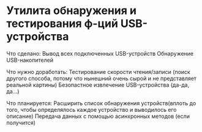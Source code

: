 # **Утилита обнаружения и тестирования ф-ций USB-устройства** #

Что сделано:
Вывод всех подключенных USB-устройств
Обнаружение USB-накопителей

Что нужно доработать:
  Тестирование скорости чтения/записи (поиск другого способа, потому что нынешний очень сырой и не представляет реальной картины)
  Безопастное извлечение USB-устройства (да-да, да...)

  
Что планируется:
  Расширить список обнаружения устройств(вплоть до того, чтобы определялось каждое устройство и выводилось его описание)
  Передача данных с помощью асинхронных методов (если получится)
